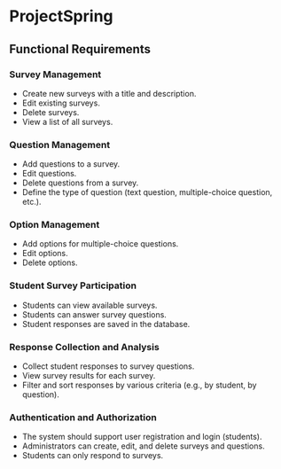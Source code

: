 # ProjectSpring
## Functional Requirements

### Survey Management
- Create new surveys with a title and description.
- Edit existing surveys.
- Delete surveys.
- View a list of all surveys.

### Question Management
- Add questions to a survey.
- Edit questions.
- Delete questions from a survey.
- Define the type of question (text question, multiple-choice question, etc.).

### Option Management
- Add options for multiple-choice questions.
- Edit options.
- Delete options.

### Student Survey Participation
- Students can view available surveys.
- Students can answer survey questions.
- Student responses are saved in the database.

### Response Collection and Analysis
- Collect student responses to survey questions.
- View survey results for each survey.
- Filter and sort responses by various criteria (e.g., by student, by question).

### Authentication and Authorization
- The system should support user registration and login (students).
- Administrators can create, edit, and delete surveys and questions.
- Students can only respond to surveys.



